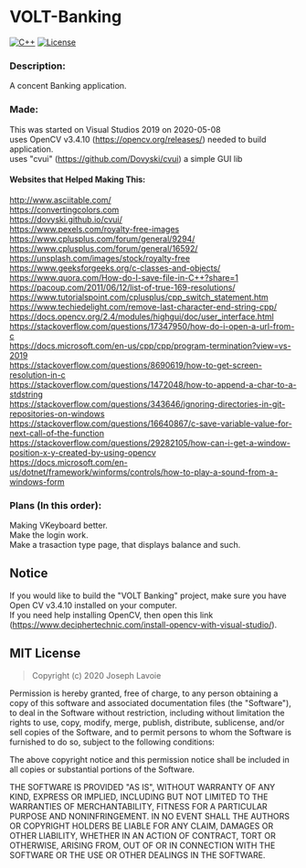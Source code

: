 # VOLT-Banking
[![C++](https://img.shields.io/badge/language-C%2B%2B-%23f34b7d.svg?style=plastic)](https://en.wikipedia.org/wiki/C%2B%2B)
[![License](https://img.shields.io/github/license/danielkrupinski/Osiris.svg?style=plastic)](LICENSE)

### Description:
A concent Banking application.

### Made:
This was started on Visual Studios 2019 on 2020-05-08  
uses OpenCV v3.4.10 (https://opencv.org/releases/) needed to build application.  
uses "cvui" (https://github.com/Dovyski/cvui) a simple GUI lib

#### Websites that Helped Making This:
http://www.asciitable.com/  
https://convertingcolors.com  
https://dovyski.github.io/cvui/  
https://www.pexels.com/royalty-free-images  
https://www.cplusplus.com/forum/general/9294/  
https://www.cplusplus.com/forum/general/16592/  
https://unsplash.com/images/stock/royalty-free  
https://www.geeksforgeeks.org/c-classes-and-objects/  
https://www.quora.com/How-do-I-save-file-in-C++?share=1  
https://pacoup.com/2011/06/12/list-of-true-169-resolutions/  
https://www.tutorialspoint.com/cplusplus/cpp_switch_statement.htm  
https://www.techiedelight.com/remove-last-character-end-string-cpp/  
https://docs.opencv.org/2.4/modules/highgui/doc/user_interface.html  
https://stackoverflow.com/questions/17347950/how-do-i-open-a-url-from-c  
https://docs.microsoft.com/en-us/cpp/cpp/program-termination?view=vs-2019  
https://stackoverflow.com/questions/8690619/how-to-get-screen-resolution-in-c  
https://stackoverflow.com/questions/1472048/how-to-append-a-char-to-a-stdstring  
https://stackoverflow.com/questions/343646/ignoring-directories-in-git-repositories-on-windows  
https://stackoverflow.com/questions/16640867/c-save-variable-value-for-next-call-of-the-function  
https://stackoverflow.com/questions/29282105/how-can-i-get-a-window-position-x-y-created-by-using-opencv  
https://docs.microsoft.com/en-us/dotnet/framework/winforms/controls/how-to-play-a-sound-from-a-windows-form  

### Plans (In this order):
Making VKeyboard better.  
Make the login work.  
Make a trasaction type page, that displays balance and such.

## Notice
If you would like to build the "VOLT Banking" project, make sure you have Open CV v3.4.10 installed on your computer.  
If you need help installing OpenCV, then open this link (https://www.deciphertechnic.com/install-opencv-with-visual-studio/).

## MIT License

> Copyright (c) 2020 Joseph Lavoie

Permission is hereby granted, free of charge, to any person obtaining a copy
of this software and associated documentation files (the "Software"), to deal
in the Software without restriction, including without limitation the rights
to use, copy, modify, merge, publish, distribute, sublicense, and/or sell
copies of the Software, and to permit persons to whom the Software is
furnished to do so, subject to the following conditions:

The above copyright notice and this permission notice shall be included in all
copies or substantial portions of the Software.

THE SOFTWARE IS PROVIDED "AS IS", WITHOUT WARRANTY OF ANY KIND, EXPRESS OR
IMPLIED, INCLUDING BUT NOT LIMITED TO THE WARRANTIES OF MERCHANTABILITY,
FITNESS FOR A PARTICULAR PURPOSE AND NONINFRINGEMENT. IN NO EVENT SHALL THE
AUTHORS OR COPYRIGHT HOLDERS BE LIABLE FOR ANY CLAIM, DAMAGES OR OTHER
LIABILITY, WHETHER IN AN ACTION OF CONTRACT, TORT OR OTHERWISE, ARISING FROM,
OUT OF OR IN CONNECTION WITH THE SOFTWARE OR THE USE OR OTHER DEALINGS IN THE
SOFTWARE.

